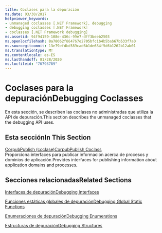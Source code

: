 ```yaml
---
title: Coclases para la depuración
ms.date: 03/30/2017
helpviewer_keywords:
- unmanaged coclasses [.NET Framework], debugging
- debugging coclasses [.NET Framework]
- coclasses [.NET Framework debugging]
ms.assetid: 94f94159-108e-436c-99e7-dff3beeb2503
ms.openlocfilehash: 8a78062f864767e2705bfc1b4b5bab67b533f7a0
ms.sourcegitcommit: 13e79efdbd589cad6b1de634f5d6b1262b12ab01
ms.translationtype: MT
ms.contentlocale: es-ES
ms.lasthandoff: 01/28/2020
ms.locfileid: "76793789"
---
```

# <a name="debugging-coclasses"></a><span data-ttu-id="40f14-102">Coclases para la depuración</span><span class="sxs-lookup"><span data-stu-id="40f14-102">Debugging Coclasses</span></span>
<span data-ttu-id="40f14-103">En esta sección, se describen las coclases no administradas que utiliza la API de depuración.</span><span class="sxs-lookup"><span data-stu-id="40f14-103">This section describes the unmanaged coclasses that the debugging API uses.</span></span>  
  
## <a name="in-this-section"></a><span data-ttu-id="40f14-104">Esta sección</span><span class="sxs-lookup"><span data-stu-id="40f14-104">In This Section</span></span>  
 [<span data-ttu-id="40f14-105">CorpubPublish (coclase)</span><span class="sxs-lookup"><span data-stu-id="40f14-105">CorpubPublish Coclass</span></span>](corpubpublish-coclass.md)  
 <span data-ttu-id="40f14-106">Proporciona interfaces para publicar información acerca de procesos y dominios de aplicación.</span><span class="sxs-lookup"><span data-stu-id="40f14-106">Provides interfaces for publishing information about application domains and processes.</span></span>  
  
## <a name="related-sections"></a><span data-ttu-id="40f14-107">Secciones relacionadas</span><span class="sxs-lookup"><span data-stu-id="40f14-107">Related Sections</span></span>  
 [<span data-ttu-id="40f14-108">Interfaces de depuración</span><span class="sxs-lookup"><span data-stu-id="40f14-108">Debugging Interfaces</span></span>](debugging-interfaces.md)  
  
 [<span data-ttu-id="40f14-109">Funciones estáticas globales de depuración</span><span class="sxs-lookup"><span data-stu-id="40f14-109">Debugging Global Static Functions</span></span>](debugging-global-static-functions.md)  
  
 [<span data-ttu-id="40f14-110">Enumeraciones de depuración</span><span class="sxs-lookup"><span data-stu-id="40f14-110">Debugging Enumerations</span></span>](debugging-enumerations.md)  
  
 [<span data-ttu-id="40f14-111">Estructuras de depuración</span><span class="sxs-lookup"><span data-stu-id="40f14-111">Debugging Structures</span></span>](debugging-structures.md)
